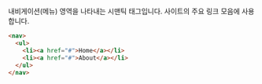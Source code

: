 # <nav>

내비게이션(메뉴) 영역을 나타내는 시맨틱 태그입니다. 사이트의 주요 링크 모음에 사용합니다.

```html
<nav>
  <ul>
    <li><a href="#">Home</a></li>
    <li><a href="#">About</a></li>
  </ul>
</nav>
```

